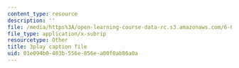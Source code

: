 ```yaml
---
content_type: resource
description: ''
file: /media/https%3A/open-learning-course-data-rc.s3.amazonaws.com/6-006-introduction-to-algorithms-fall-2011/01e094b0403b556e856ea00f0ab86a0a_ocZMDMZwhCY.vtt
file_type: application/x-subrip
resourcetype: Other
title: 3play caption file
uid: 01e094b0-403b-556e-856e-a00f0ab86a0a
---
```

